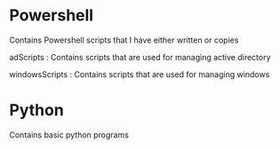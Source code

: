 # Powershell

Contains Powershell scripts that I have either written or copies

adScripts : Contains scripts that are used for managing active directory

windowsScripts : Contains scripts that are used for managing windows


# Python

Contains basic python programs
